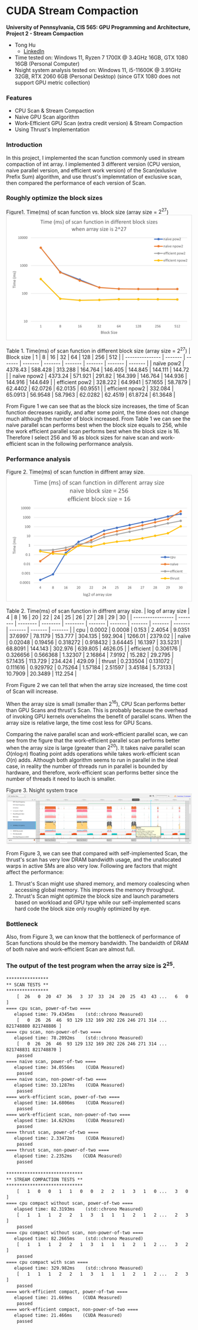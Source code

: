 CUDA Stream Compaction
======================

**University of Pennsylvania, CIS 565: GPU Programming and Architecture, Project 2 - Stream Compaction**

* Tong Hu
  * [LinkedIn](https://www.linkedin.com/in/tong-hu-5819a122a/)
* Time tested on: Windows 11, Ryzen 7 1700X @ 3.4GHz 16GB, GTX 1080 16GB (Personal Computer)
* Nsight system analysis tested on: Windows 11, i5-11600K @ 3.91GHz 32GB, RTX 2060 6GB (Personal Desktop) (since GTX 1080 does not support GPU metric collection)

### Features
- CPU Scan & Stream Compaction
- Naive GPU Scan algorithm
- Work-Efficient GPU Scan (extra credit version) & Stream Compaction
- Using Thrust's Implementation

### Introduction
In this project, I implemented the scan function commonly used in stream compaction of int array. I implemented 3 different version (CPU version, naive parallel version, and efficient work version) of the Scan(exlusive Prefix Sum) algorithm, and use thrust's implemntation of exclusive scan, then compared the performance of each version of Scan.

### Roughly optimize the block sizes
Figure1. Time(ms) of scan function vs. block size (array size = $2^{27}$)
![Time(ms) vs. Block Size](/img/time_vs_blockSize.png)

Table 1. Time(ms) of scan function in different block size (array size = $2^{27}$)
| Block size      | 1       | 8       | 16      | 32      | 64      | 128     | 256     | 512     |
| --------------- | ------- | ------- | ------- | ------- | ------- | ------- | ------- | ------- |
| naïve pow2      | 4378.43 | 588.428 | 313.288 | 164.764 | 146.405 | 144.845 | 144.111 | 144.72  |
| naïve npow2     | 4373.24 | 571.921 | 291.82  | 164.399 | 146.764 | 144.936 | 144.916 | 144.649 |
| efficient pow2  | 328.222 | 64.9941 | 57.1655 | 58.7879 | 62.4402 | 62.0726 | 62.0135 | 60.9551 |
| efficient npow2 | 332.084 | 65.0913 | 56.9548 | 58.7963 | 62.0282 | 62.4519 | 61.8724 | 61.3648 |

From Figure 1 we can see that as the block size increases, the time of Scan function decreases rapidly, and after some point, the time does not change much although the number of block increased. From Table 1 we can see the naive parallel scan performs best when the block size equals to 256, while the work efficient parallel scan performs best when the block size is 16. Therefore I select 256 and 16 as block sizes for naive scan and work-efficient scan in the following performance analysis.

### Performance analysis
Figure 2. Time(ms) of scan function in diffrent array size.
![Time(ms) vs. array size](/img/time_vs_arraySize.png)

Table 2. Time(ms) of scan function in diffrent array size.
| log of array size | 4        | 8        | 16       | 20       | 22      | 24      | 25      | 26      | 27      | 28      | 29      | 30      |
| ----------------- | -------- | -------- | -------- | -------- | ------- | ------- | ------- | ------- | ------- | ------- | ------- | ------- |
| cpu               | 0.0002   | 0.0008   | 0.153    | 2.4054   | 9.0351  | 37.6997 | 78.1179 | 153.777 | 304.135 | 592.904 | 1266.01 | 2379.02 |
| naïve             | 0.02048  | 0.19456  | 0.318272 | 0.918432 | 3.64445 | 16.1397 | 33.5231 | 68.8091 | 144.143 | 302.976 | 639.805 | 4626.05 |
| efficient         | 0.306176 | 0.326656 | 0.566368 | 1.32307  | 2.16864 | 7.9192  | 15.282  | 29.2795 | 57.1435 | 113.729 | 234.424 | 429.09  |
| thrust            | 0.233504 | 0.131072 | 0.111616 | 0.929792 | 0.75264 | 1.57184 | 2.51597 | 3.45184 | 5.73133 | 10.7909 | 20.3489 | 112.254 |


From Figure 2 we can tell that when the array size increased, the time cost of Scan will increase. 

When the array size is small (smaller than $2^{16}$), CPU Scan performs better than GPU Scans and thrust's Scan. This is probably because the overhead of invoking GPU kernels overwhelms the benefit of parallel scans. When the array size is relative large, the time cost less for GPU Scans.

Comparing the naive parallel scan and work-efficient parallel scan, we can see from the figure that the work-efficient parallel scan performs better when the array size is large (greater than $2^{20}$). It takes naive parallel scan $O(n\log n)$ floating point adds operations while takes work-efficient scan $O(n)$ adds. Although both algorithm seems to run in parallel in the ideal case, in reality the number of threads run in parallel is bounded by hardware, and therefore, work-efficient scan performs better since the number of threads it need to lauch is smaller.

Figure 3. Nsight system trace
![Nsight system trace](/img/overall_2.png)

From Figure 3, we can see that compared with self-implemented Scan, the thrust's scan has very low DRAM bandwidth usage, and the unallocated warps in active SMs are also very low. Following are factors that might affect the performance:

1. Thrust's Scan might use shared memory, and memory coalescing when accessing global memory. This improves the memory throughput.
2. Thrust's Scan might optimize the block size and launch parameters based on workload and GPU type while our self-implemented scans hard code the block size only roughly optimized by eye.

### Bottleneck
Also, from Figure 3, we can know that the bottleneck of performance of Scan functions should be the memory bandwidth. The bandwidth of DRAM of both naive and work-efficient Scan are almost full.

### The output of the test program when the array size is $2^{25}$.
```
****************
** SCAN TESTS **
****************
    [  26   0  20  47  36   3  37  33  24  20  25  43  43 ...   6   0 ]
==== cpu scan, power-of-two ====
   elapsed time: 79.4345ms    (std::chrono Measured)
    [   0  26  26  46  93 129 132 169 202 226 246 271 314 ... 821748880 821748886 ]
==== cpu scan, non-power-of-two ====
   elapsed time: 78.2092ms    (std::chrono Measured)
    [   0  26  26  46  93 129 132 169 202 226 246 271 314 ... 821748831 821748870 ]
    passed
==== naive scan, power-of-two ====
   elapsed time: 34.0556ms    (CUDA Measured)
    passed
==== naive scan, non-power-of-two ====
   elapsed time: 33.1287ms    (CUDA Measured)
    passed
==== work-efficient scan, power-of-two ====
   elapsed time: 14.6806ms    (CUDA Measured)
    passed
==== work-efficient scan, non-power-of-two ====
   elapsed time: 14.6292ms    (CUDA Measured)
    passed
==== thrust scan, power-of-two ====
   elapsed time: 2.33472ms    (CUDA Measured)
    passed
==== thrust scan, non-power-of-two ====
   elapsed time: 2.2352ms    (CUDA Measured)
    passed

*****************************
** STREAM COMPACTION TESTS **
*****************************
    [   1   0   0   1   1   0   0   2   2   1   3   1   0 ...   3   0 ]
==== cpu compact without scan, power-of-two ====
   elapsed time: 82.3193ms    (std::chrono Measured)
    [   1   1   1   2   2   1   3   1   1   1   2   1   2 ...   2   3 ]
    passed
==== cpu compact without scan, non-power-of-two ====
   elapsed time: 82.2665ms    (std::chrono Measured)
    [   1   1   1   2   2   1   3   1   1   1   2   1   2 ...   3   2 ]
    passed
==== cpu compact with scan ====
   elapsed time: 329.982ms    (std::chrono Measured)
    [   1   1   1   2   2   1   3   1   1   1   2   1   2 ...   2   3 ]
    passed
==== work-efficient compact, power-of-two ====
   elapsed time: 21.669ms    (CUDA Measured)
    passed
==== work-efficient compact, non-power-of-two ====
   elapsed time: 21.466ms    (CUDA Measured)
    passed
```